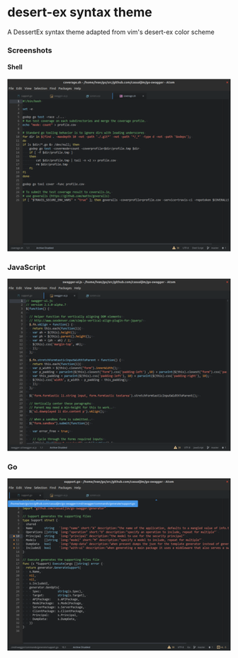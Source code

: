 # desert-ex syntax theme

A DessertEx syntax theme adapted from vim's desert-ex color scheme

### Screenshots

#### Shell

![Shell script syntax](screenshots/shell.png)

### JavaScript

![JavaScript syntax](screenshots/javascript.png)

### Go

![Golang syntax](screenshots/golang.png)
